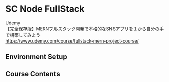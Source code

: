 # SC Node FullStack

Udemy  
【完全保存版】MERNフルスタック開発で本格的なSNSアプリを１から自分の手で構築してみよう  
https://www.udemy.com/course/fullstack-mern-project-course/  


## Environment Setup


## Course Contents

